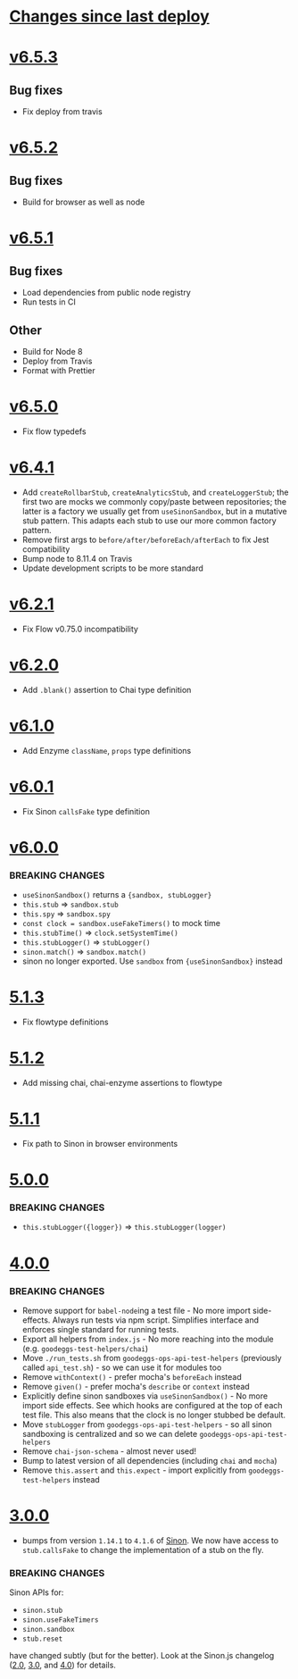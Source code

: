 # [Changes since last deploy](https://github.com/goodeggs/goodeggs-test-helpers/compare/v6.5.3...master)

# [v6.5.3](https://github.com/goodeggs/goodeggs-test-helpers/compare/v6.5.2...v6.5.3)

## Bug fixes

- Fix deploy from travis

# [v6.5.2](https://github.com/goodeggs/goodeggs-test-helpers/compare/v6.5.1...v6.5.2)

## Bug fixes

- Build for browser as well as node

# [v6.5.1](https://github.com/goodeggs/goodeggs-test-helpers/compare/v6.5.0...v6.5.1)

## Bug fixes

- Load dependencies from public node registry
- Run tests in CI

## Other

- Build for Node 8
- Deploy from Travis
- Format with Prettier

# [v6.5.0](https://github.com/goodeggs/goodeggs-test-helpers/compare/v6.4.1...v6.5.0)

- Fix flow typedefs

# [v6.4.1](https://github.com/goodeggs/goodeggs-test-helpers/compare/v6.2.1...v6.4.1)

- Add `createRollbarStub`, `createAnalyticsStub`, and `createLoggerStub`; the first two are mocks we commonly copy/paste between repositories; the latter is a factory we usually get from `useSinonSandbox`, but in a mutative stub pattern. This adapts each stub to use our more common factory pattern.
- Remove first args to `before/after/beforeEach/afterEach` to fix Jest compatibility
- Bump node to 8.11.4 on Travis
- Update development scripts to be more standard

# [v6.2.1](https://github.com/goodeggs/goodeggs-test-helpers/compare/v6.2.0...v6.2.1)

- Fix Flow v0.75.0 incompatibility

# [v6.2.0](https://github.com/goodeggs/goodeggs-test-helpers/compare/v6.1.0...v6.2.0)

- Add `.blank()` assertion to Chai type definition

# [v6.1.0](https://github.com/goodeggs/goodeggs-test-helpers/compare/v6.0.1...v6.1.0)

- Add Enzyme `className`, `props` type definitions

# [v6.0.1](https://github.com/goodeggs/goodeggs-test-helpers/compare/v6.0.0...v6.0.1)

- Fix Sinon `callsFake` type definition

# [v6.0.0](https://github.com/goodeggs/goodeggs-test-helpers/compare/v5.1.0...v6.0.0)

### BREAKING CHANGES

- `useSinonSandbox()` returns a `{sandbox, stubLogger}`
- `this.stub` => `sandbox.stub`
- `this.spy` => `sandbox.spy`
- `const clock = sandbox.useFakeTimers()` to mock time
- `this.stubTime()` => `clock.setSystemTime()`
- `this.stubLogger()` => `stubLogger()`
- `sinon.match()` => `sandbox.match()`
- sinon no longer exported. Use `sandbox` from `{useSinonSandbox}` instead

# [5.1.3](https://github.com/goodeggs/goodeggs-test-helpers/compare/v5.1.2...v5.1.3)

- Fix flowtype definitions

# [5.1.2](https://github.com/goodeggs/goodeggs-test-helpers/compare/v5.1.1...v5.1.2)

- Add missing chai, chai-enzyme assertions to flowtype

# [5.1.1](https://github.com/goodeggs/goodeggs-test-helpers/compare/v5.1.0...v5.1.1)

- Fix path to Sinon in browser environments

# [5.0.0](https://github.com/goodeggs/goodeggs-test-helpers/compare/v4.0.0...v5.0.0)

### BREAKING CHANGES

- `this.stubLogger({logger})` => `this.stubLogger(logger)`

# [4.0.0](https://github.com/goodeggs/goodeggs-test-helpers/compare/v3.0.0...v4.0.0)

### BREAKING CHANGES

- Remove support for `babel-node`ing a test file - No more import side-effects. Always run tests via npm script. Simplifies interface and enforces single standard for running tests.
- Export all helpers from `index.js` - No more reaching into the module (e.g. `goodeggs-test-helpers/chai`)
- Move `./run_tests.sh` from `goodeggs-ops-api-test-helpers` (previously called `api_test.sh`) - so we can use it for modules too
- Remove `withContext()` - prefer mocha's `beforeEach` instead
- Remove `given()` - prefer mocha's `describe` or `context` instead
- Explicitly define sinon sandboxes via `useSinonSandbox()` - No more import side effects. See which hooks are configured at the top of each test file. This also means that the clock is no longer stubbed be default.
- Move `stubLogger` from `goodeggs-ops-api-test-helpers` - so all sinon sandboxing is centralized and so we can delete `goodeggs-ops-api-test-helpers`
- Remove `chai-json-schema` - almost never used!
- Bump to latest version of all dependencies (including `chai` and `mocha`)
- Remove `this.assert` and `this.expect` - import explicitly from `goodeggs-test-helpers` instead

# [3.0.0](https://github.com/goodeggs/goodeggs-test-helpers/compare/v2.0.0...v3.0.0)

- bumps from version `1.14.1` to `4.1.6` of [Sinon](http://sinonjs.org/). We now have access to `stub.callsFake` to change the implementation of a stub on the fly.

### BREAKING CHANGES

Sinon APIs for:

- `sinon.stub`
- `sinon.useFakeTimers`
- `sinon.sandbox`
- `stub.reset`

have changed subtly (but for the better). Look at the Sinon.js changelog ([2.0](http://sinonjs.org/guides/migrating-to-2.0), [3.0](http://sinonjs.org/guides/migrating-to-3.0), and [4.0](http://sinonjs.org/guides/migrating-to-4.0)) for details.
